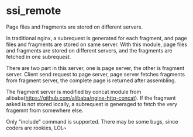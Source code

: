 # ssi_remote
Page files and fragments are stored on different servers.

In traditional nginx, a subrequest is generated for each fragment, and page files and fragments are stored on same server. With this module, page files and fragments are stored on different servers, and the fragments are fetched in one subrequest.

There are two part in this server, one is page server, the other is fragment server. Client send request to page server, page server fetches fragments from fragment server, the complete page is returned after assembling.

The fragment server is modified by concat module from alibaba(https://github.com/alibaba/nginx-http-concat). If the fragment asked is not stored locally, a subrequest is generaged to fetch the very fragemnt from somewhere else.

Only "include" command is supported. There may be some bugs, since coders are rookies, LOL~
